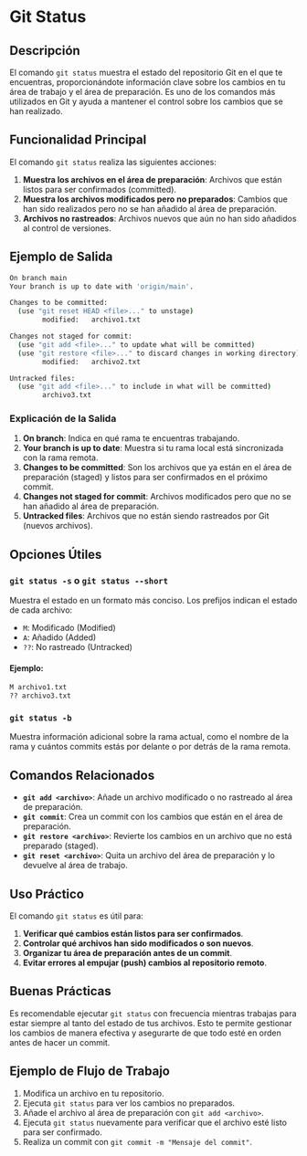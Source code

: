 # Git Status

## Descripción

El comando `git status` muestra el estado del repositorio Git en el que te encuentras, proporcionándote información clave sobre los cambios en tu área de trabajo y el área de preparación. Es uno de los comandos más utilizados en Git y ayuda a mantener el control sobre los cambios que se han realizado.

## Funcionalidad Principal

El comando `git status` realiza las siguientes acciones:
1. **Muestra los archivos en el área de preparación**: Archivos que están listos para ser confirmados (committed).
2. **Muestra los archivos modificados pero no preparados**: Cambios que han sido realizados pero no se han añadido al área de preparación.
3. **Archivos no rastreados**: Archivos nuevos que aún no han sido añadidos al control de versiones.

## Ejemplo de Salida

```bash
On branch main
Your branch is up to date with 'origin/main'.

Changes to be committed:
  (use "git reset HEAD <file>..." to unstage)
        modified:   archivo1.txt

Changes not staged for commit:
  (use "git add <file>..." to update what will be committed)
  (use "git restore <file>..." to discard changes in working directory)
        modified:   archivo2.txt

Untracked files:
  (use "git add <file>..." to include in what will be committed)
        archivo3.txt
```

### Explicación de la Salida

1. **On branch**: Indica en qué rama te encuentras trabajando.
2. **Your branch is up to date**: Muestra si tu rama local está sincronizada con la rama remota.
3. **Changes to be committed**: Son los archivos que ya están en el área de preparación (staged) y listos para ser confirmados en el próximo commit.
4. **Changes not staged for commit**: Archivos modificados pero que no se han añadido al área de preparación.
5. **Untracked files**: Archivos que no están siendo rastreados por Git (nuevos archivos).

## Opciones Útiles

### `git status -s` o `git status --short`
Muestra el estado en un formato más conciso. Los prefijos indican el estado de cada archivo:

- `M`: Modificado (Modified)
- `A`: Añadido (Added)
- `??`: No rastreado (Untracked)

#### Ejemplo:
```bash
M archivo1.txt
?? archivo3.txt
```

### `git status -b`
Muestra información adicional sobre la rama actual, como el nombre de la rama y cuántos commits estás por delante o por detrás de la rama remota.

## Comandos Relacionados

- **`git add <archivo>`**: Añade un archivo modificado o no rastreado al área de preparación.
- **`git commit`**: Crea un commit con los cambios que están en el área de preparación.
- **`git restore <archivo>`**: Revierte los cambios en un archivo que no está preparado (staged).
- **`git reset <archivo>`**: Quita un archivo del área de preparación y lo devuelve al área de trabajo.

## Uso Práctico

El comando `git status` es útil para:
1. **Verificar qué cambios están listos para ser confirmados**.
2. **Controlar qué archivos han sido modificados o son nuevos**.
3. **Organizar tu área de preparación antes de un commit**.
4. **Evitar errores al empujar (push) cambios al repositorio remoto**.

## Buenas Prácticas

Es recomendable ejecutar `git status` con frecuencia mientras trabajas para estar siempre al tanto del estado de tus archivos. Esto te permite gestionar los cambios de manera efectiva y asegurarte de que todo esté en orden antes de hacer un commit.

## Ejemplo de Flujo de Trabajo

1. Modifica un archivo en tu repositorio.
2. Ejecuta `git status` para ver los cambios no preparados.
3. Añade el archivo al área de preparación con `git add <archivo>`.
4. Ejecuta `git status` nuevamente para verificar que el archivo esté listo para ser confirmado.
5. Realiza un commit con `git commit -m "Mensaje del commit"`.
